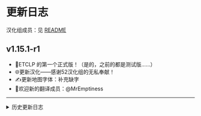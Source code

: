 # 更新日志

汉化组成员：见 [README](https://github.com/Cccc-owo/Extended-Timeline-Chinese-Localisation-Project#%E8%B4%A1%E7%8C%AE%E8%80%85--contributors)

## v1.15.1-r1

- 🎇ETCLP 的第一个正式版！（是的，之前的都是测试版……）
- 🌐更新汉化——感谢52汉化组的无私奉献！
- ✍️更新地图字体：补充缺字
- 🎇欢迎新的翻译成员：@MrEmptiness

---

<details><summary>历史更新日志</summary>

## v1.14.4-b16

- 🌐更新汉化
- ↘本次汉化更新补完了国家理念汉化，更新了部分动态地名及文化人名的汉化
- ✍️更新地图字体：补充缺字
- 🎇欢迎新的翻译成员：@SphinX1633

## v1.14.4-b15

- 🔧修复可能存在的崩溃问题
- 🌐更新汉化
- 🎇欢迎新的翻译成员：@VoidLemon （虛白Lemon）

## v1.14.4-b14

又又是个小更新。

- 🌐更新汉化
- ↘本次汉化更新主要包括部分国家理念和动态地名的汉化
- ✍️更新地图字体：补充缺字
- 🎇欢迎新的翻译成员：@Chiangkaisheck （止波里）

## v1.14.4-b13

又是个小更新。

- 🌐更新汉化
- ↘本次汉化更新主要包括部分国家理念和动态地名的汉化
- ✍️更新地图字体：补充缺字（邽）
- 🎇欢迎新的翻译成员：@Kar0606

## v1.14.4-b12

只是个小更新。

- 🌐更新汉化
- ✍️更新地图字体：「方正北魏楷书」 => 「方正公文楷体」
- 🖼️更新缩略图

## v1.14.4-b11

- ❗**本模组自此版本改为 ET 的附属子模组，即你需要安装并启用 ET 本体才可游玩。***!你还需要将 ET 的顺序置于本模组之前!*
- 🌐更新汉化
- ↘本次汉化更新主要包括任务树与国家理念，及动态地名的部分汉化，进度可至 [ParaTranz](https://paratranz.cn/projects/5342/) 查看
- ↘其他的一些本地化修正
- 🎇欢迎新的翻译成员：@Cloudflipper

## v1.14.4-b10

- 🎇新春快乐！本模组在创意工坊上达成破千订阅，谢谢大家支持！
- ✍️更新地图字体
- 🌐更新汉化
- ↘本次汉化更新主要包括任务树与国家理念的部分汉化，进度可至 [ParaTranz](https://paratranz.cn/projects/5342/) 查看
- ↘其他的一些本地化修正
- 🎇欢迎新的翻译成员：@CHuang227 , @Fritzwang , @15910637182 , @IsaacChen0527 , @zhuxizheng , @Observl

## v1.14.4-b9

- 🌐更新汉化
- ↘本次汉化更新主要包括任务树与国家理念的部分汉化，进度可至 [ParaTranz](https://paratranz.cn/projects/5342/) 查看
- 🎇欢迎新的翻译成员 @Zhujianfei1

## v1.14.4-b8

- 🌐更新汉化
- ↘本次汉化更新主要包括任务树与国家理念的部分汉化，进度可至 [ParaTranz](https://paratranz.cn/projects/5342/) 查看
- 🖼️更新缩略图
- ✏️更改模组名：由「Extended Timeline Chinese Localisation Project | 延长时间线中文汉化计划」改为「延长时间线汉化计划－Extended Timeline Chinese Localisation Project」

## v1.14.4-b7

- 🌐更新汉化
- ↘本次更新包括一大堆人名汉化，基本覆盖了汉语国家

## v1.14.4-b6

- 🌐更新汉化-2023年1月4日

## v1.14.4-b5

- 🌐更新汉化-2023年1月3日
- 🎇欢迎新的翻译成员 @shuaichao189

## v1.14.4-b4

- 🔧修复崩溃问题
- 🌐更新汉化

## v1.14.3-b1

- 🎇初次发布

</details>

